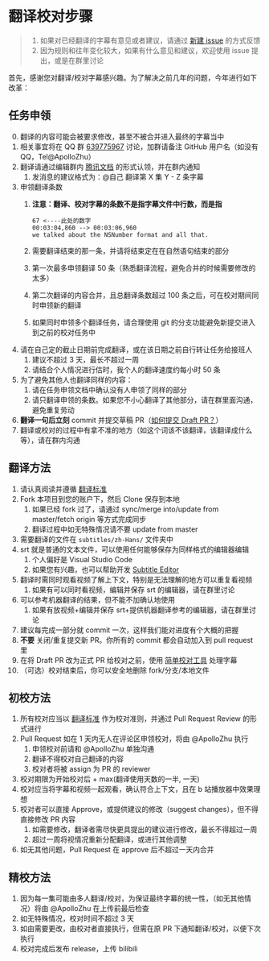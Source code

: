 # 翻译校对步骤

> 1. 如果对已经翻译的字幕有意见或者建议，请通过 [新建 issue](https://github.com/Apollonyan/CS193p-Developing-Apps-for-iOS-Spring-2020/issues/new) 的方式反馈
> 2. 因为规则和往年变化较大，如果有什么意见和建议，欢迎使用 issue 提出，或是在群里讨论

首先，感谢您对翻译/校对字幕感兴趣。为了解决之前几年的问题，今年进行如下改革：

## 任务申领

0. 翻译的内容可能会被要求修改，甚至不被合并进入最终的字幕当中
1. 相关事宜将在 QQ 群 [639775967](https://qm.qq.com/cgi-bin/qm/qr?k=bbFbbt0CNs8lp5KegWf5dNMBiuYskt3v&authKey=SSRNAQTcd8lKGJb6bfx+LUz6tTZgaIZTO65ftpmSq7Kh0aN+ooLt2xUaFQML4rxX&noverify=0) 讨论，加群请备注 GitHub 用户名（如没有 QQ，Tel@ApolloZhu）
2. 翻译请通过编辑群内 [腾讯文档](https://docs.qq.com/sheet/DVnBxdUdKcUh0dldE?tab=p5e8m3) 的形式认领，并在群内通知
    1. 发消息的建议格式为：@自己 翻译第 X 集 Y - Z 条字幕
3. 申领翻译条数
    1. **注意：翻译、校对字幕的条数不是指字幕文件中行数，而是指**

        ```srt
        67 <----此处的数字
        00:03:04,860 --> 00:03:06,960
        we talked about the NSNumber format and all that.
        ```

    2. 需要翻译结束的那一条，并请将结束定在在自然语句结束的部分
    3. 第一次最多申领翻译 50 条（熟悉翻译流程，避免合并的时候需要修改的太多）
    4. 第二次翻译的内容合并，且总翻译条数超过 100 条之后，可在校对期间同时申领新的翻译
    5. 如果同时申领多个翻译任务，请合理使用 git 的分支功能避免新提交进入到之前的校对任务中
4. 请在自己定的截止日期前完成翻译，或在该日期之前自行转让任务给接班人
    1. 建议不超过 3 天，最长不超过一周
    2. 请结合个人情况进行估时，我个人的翻译速度约每小时 50 条
5. 为了避免其他人也翻译同样的内容：
    1. 请在任务申领文档中确认没有人申领了同样的部分
    2. 请只翻译申领的条数。如果您不小心翻译了其他部分，请在群里面沟通，避免重复劳动
6. **翻译一句后立刻** commit 并提交草稿 PR（[如何提交 Draft PR？](https://github.blog/2019-02-14-introducing-draft-pull-requests/)）
7. 翻译或校对的过程中有拿不准的地方（如这个词该不该翻译，该翻译成什么等），请在群内沟通

## 翻译方法

1. 请认真阅读并遵循 [翻译标准](./translation-style-guide.md)
2. Fork 本项目到您的账户下，然后 Clone 保存到本地
    1. 如果已经 fork 过了，请通过 sync/merge into/update from master/fetch origin 等方式完成同步
    2. 翻译过程中如无特殊情况请不要 update from master
3. 需要翻译的文件在 `subtitles/zh-Hans/` 文件夹中
4. srt 就是普通的文本文件，可以使用任何能够保存为同样格式的编辑器编辑
    1. 个人偏好是 Visual Studio Code
    2. 如果您有兴趣，也可以帮助开发 [Subtitle Editor](https://github.com/Apollonyan/Subtitle-Editor)
5. 翻译时需同时观看视频了解上下文，特别是无法理解的地方可以重复看视频
    1. 如果有可以同时看视频，编辑并保存 srt 的编辑器，请在群里讨论
6. 可以参考机器翻译的结果，但不能不加确认地使用
    1. 如果有放视频+编辑并保存 srt+提供机器翻译参考的编辑器，请在群里讨论
7. 建议每完成一部分就 commit 一次，这样我们能对进度有个大概的把握
8. **不要** 关闭/重复提交新 PR。你所有的 commit 都会自动加入到 pull request 里
9. 在将 Draft PR 改为正式 PR 给校对之前，使用 [简单校对工具](https://github.com/Apollonyan/tidy-sub) 处理字幕
10. （可选）校对结束后，你可以安全地删除 fork/分支/本地文件

## 初校方法

1. 所有校对应当以 [翻译标准](./translation-style-guide.md) 作为校对准则，并通过 Pull Request Review 的形式进行
2. Pull Request 如在 1 天内无人在评论区申领校对，将由 @ApolloZhu 执行
    1. 申领校对前请和 @ApolloZhu 单独沟通
    2. 翻译不得校对自己翻译的内容
    3. 校对者将被 assign 为 PR 的 reviewer
3. 校对期限为开始校对后 + max(翻译使用天数的一半, 一天)
4. 校对应当将字幕和视频一起观看，确认符合上下文，且在 b 站播放器中效果理想
5. 校对者可以直接 Approve，或提供建议的修改（suggest changes），但不得直接修改 PR 内容
    1. 如需要修改，翻译者需尽快更具提出的建议进行修改，最长不得超过一周
    2. 超过一周将视情况重新分配翻译，或进行其他调整
6. 如无其他问题，Pull Request 在 approve 后不超过一天内合并

## 精校方法

1. 因为每一集可能由多人翻译/校对，为保证最终字幕的统一性，（如无其他情况）将由 @ApolloZhu 在上传前最后检查
2. 如无特殊情况，校对时间不超过 3 天
3. 如由需要更改，由校对者直接执行，但需在原 PR 下通知翻译/校对，以便下次执行
4. 校对完成后发布 release，上传 bilibili
